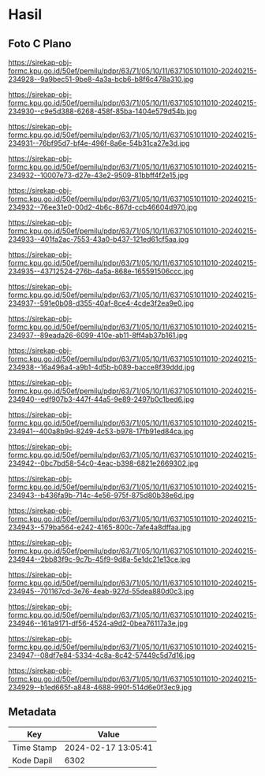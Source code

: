 # Hasil

## Foto C Plano

https://sirekap-obj-formc.kpu.go.id/50ef/pemilu/pdpr/63/71/05/10/11/6371051011010-20240215-234928--9a9bec51-9be8-4a3a-bcb6-b8f6c478a310.jpg

https://sirekap-obj-formc.kpu.go.id/50ef/pemilu/pdpr/63/71/05/10/11/6371051011010-20240215-234930--c9e5d388-6268-458f-85ba-1404e579d54b.jpg

https://sirekap-obj-formc.kpu.go.id/50ef/pemilu/pdpr/63/71/05/10/11/6371051011010-20240215-234931--76bf95d7-bf4e-496f-8a6e-54b31ca27e3d.jpg

https://sirekap-obj-formc.kpu.go.id/50ef/pemilu/pdpr/63/71/05/10/11/6371051011010-20240215-234932--10007e73-d27e-43e2-9509-81bbff4f2e15.jpg

https://sirekap-obj-formc.kpu.go.id/50ef/pemilu/pdpr/63/71/05/10/11/6371051011010-20240215-234932--76ee31e0-00d2-4b6c-867d-ccb46604d970.jpg

https://sirekap-obj-formc.kpu.go.id/50ef/pemilu/pdpr/63/71/05/10/11/6371051011010-20240215-234933--401fa2ac-7553-43a0-b437-121ed61cf5aa.jpg

https://sirekap-obj-formc.kpu.go.id/50ef/pemilu/pdpr/63/71/05/10/11/6371051011010-20240215-234935--43712524-276b-4a5a-868e-165591506ccc.jpg

https://sirekap-obj-formc.kpu.go.id/50ef/pemilu/pdpr/63/71/05/10/11/6371051011010-20240215-234937--591e0b08-d355-40af-8ce4-4cde3f2ea9e0.jpg

https://sirekap-obj-formc.kpu.go.id/50ef/pemilu/pdpr/63/71/05/10/11/6371051011010-20240215-234937--89eada26-6099-410e-ab11-8ff4ab37b161.jpg

https://sirekap-obj-formc.kpu.go.id/50ef/pemilu/pdpr/63/71/05/10/11/6371051011010-20240215-234938--16a496a4-a9b1-4d5b-b089-bacce8f39ddd.jpg

https://sirekap-obj-formc.kpu.go.id/50ef/pemilu/pdpr/63/71/05/10/11/6371051011010-20240215-234940--edf907b3-447f-44a5-9e89-2497b0c1bed6.jpg

https://sirekap-obj-formc.kpu.go.id/50ef/pemilu/pdpr/63/71/05/10/11/6371051011010-20240215-234941--400a8b9d-8249-4c53-b978-17fb91ed84ca.jpg

https://sirekap-obj-formc.kpu.go.id/50ef/pemilu/pdpr/63/71/05/10/11/6371051011010-20240215-234942--0bc7bd58-54c0-4eac-b398-6821e2669302.jpg

https://sirekap-obj-formc.kpu.go.id/50ef/pemilu/pdpr/63/71/05/10/11/6371051011010-20240215-234943--b436fa9b-714c-4e56-975f-875d80b38e6d.jpg

https://sirekap-obj-formc.kpu.go.id/50ef/pemilu/pdpr/63/71/05/10/11/6371051011010-20240215-234943--579ba564-e242-4165-800c-7afe4a8dffaa.jpg

https://sirekap-obj-formc.kpu.go.id/50ef/pemilu/pdpr/63/71/05/10/11/6371051011010-20240215-234944--2bb83f9c-9c7b-45f9-9d8a-5e1dc21e13ce.jpg

https://sirekap-obj-formc.kpu.go.id/50ef/pemilu/pdpr/63/71/05/10/11/6371051011010-20240215-234945--701167cd-3e76-4eab-927d-55dea880d0c3.jpg

https://sirekap-obj-formc.kpu.go.id/50ef/pemilu/pdpr/63/71/05/10/11/6371051011010-20240215-234946--161a9171-df56-4524-a9d2-0bea76117a3e.jpg

https://sirekap-obj-formc.kpu.go.id/50ef/pemilu/pdpr/63/71/05/10/11/6371051011010-20240215-234947--08df7e84-5334-4c8a-8c42-57449c5d7d16.jpg

https://sirekap-obj-formc.kpu.go.id/50ef/pemilu/pdpr/63/71/05/10/11/6371051011010-20240215-234929--b1ed665f-a848-4688-990f-514d6e0f3ec9.jpg


## Metadata

| Key        | Value               |
| ---------- | ------------------- |
| Time Stamp | 2024-02-17 13:05:41 |
| Kode Dapil | 6302                |



